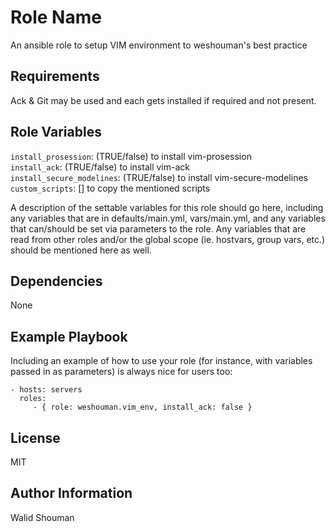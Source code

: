 Role Name
=========

An ansible role to setup VIM environment to weshouman's best practice

Requirements
------------

Ack & Git may be used and each gets installed if required and not present.

Role Variables
--------------

```install_prosession```:      (TRUE/false) to install vim-prosession  
```install_ack```:             (TRUE/false) to install vim-ack  
```install_secure_modelines```: (TRUE/false) to install vim-secure-modelines  
```custom_scripts```:           [] to copy the mentioned scripts  

A description of the settable variables for this role should go here, including any variables that are in defaults/main.yml, vars/main.yml, and any variables that can/should be set via parameters to the role. Any variables that are read from other roles and/or the global scope (ie. hostvars, group vars, etc.) should be mentioned here as well.

Dependencies
------------

None

Example Playbook
----------------

Including an example of how to use your role (for instance, with variables passed in as parameters) is always nice for users too:

    - hosts: servers
      roles:
         - { role: weshouman.vim_env, install_ack: false }

License
-------

MIT

Author Information
------------------

Walid Shouman
